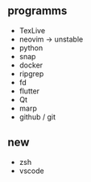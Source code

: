 ## programms
- TexLive
- neovim -> unstable
- python
- snap
- docker
- ripgrep
- fd
- flutter
- Qt
- marp
- github / git

## new
- zsh
- vscode
